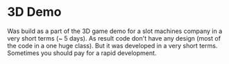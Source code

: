 # 3D Demo
Was build as a part of the 3D game demo for a slot machines company in a very short terms (~ 5 days).
As result code don't have any design (most of the code in a one huge class). But it was developed in a very short terms.
Sometimes you should pay for a rapid development.
